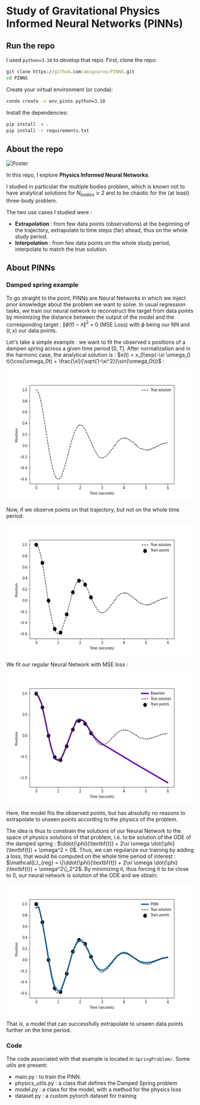 # Study of Gravitational Physics Informed Neural Networks (PINNs)

## Run the repo

I used `python=3.10` to develop that repo. First, clone the repo:

```cmd
git clone https://github.com/amigourou/PINNS.git
cd PINNS
```

Create your virtual environment (or conda):
```cmd
conda create -n env_pinns python=3.10
```
Install the dependencies:

```cmd
pip install -e .
pip install -r requirements.txt
```

## About the repo

![Poster](figures/poster_PINN.jpg)

In this repo, I explore **Physics Informed Neural Networks**.

I studied in particular the multiple bodies problem, which is known not to have analytical solutions for $N_{bodies} \ge 2$ and to be chaotic for the (at least) three-body problem.

The two use cases I studied were :
- **Extrapolation** : from few data points (observations) at the beginning of the trajectory, extrapolate to time steps (far) ahead, thus on the whole study period.
- **Interpolation** : from few data points on the whole study period, interpolate to match the true solution.

## About PINNs

### Damped spring example 
To go straight to the point, PINNs are Neural Networks in which we inject prior knowledge about the problem we want to solve. In usual regression tasks, we train our neural network to reconstruct the target from data points by minimizing the distance between the output of the model and the corresponding target : $\|\phi(t) - x\|^2$ = 0 (MSE Loss) with $\phi$ being our NN and $(t,x)$ our data points.

Let's take a simple example : we want to fit the observed x positions of a dampen spring across a given time period $[0,T]$. After normalization and in the harmonc case, the analytical solution is : $x(t) = x_0\exp(-\xi \omega_0 t)(\cos(\omega_0t) + \frac{\xi}{\sqrt{1-\xi^2}}\sin(\omega_0t))$ :

<!-- ![True solution damped spring](figures/true_sol_damped_spring.png)[] -->
<img src="figures/true_sol_damped_spring.png" alt="Alt Text" width="500" height="350">

Now, if we observe points on that trajectory, but not on the whole time period:

<img src="figures/true_sol_train_points_damped_spring.png" alt="Alt Text" width="500" height="350">

We fit our regular Neural Network with MSE loss :

<img src="figures/true_sol_baseline_damped_spring.png" alt="Alt Text" width="500" height="350">

Here, the model fits the observed points, but has absolutly no reasons to extrapolate to unseen points according to the physics of the problem. 

The idea is thus to constrain the solutions of our Neural Network to the space of physics solutions of that problem, i.e. to be solution of the ODE of the damped spring : $\ddot{\phi}(\textbf{t}) + 2\xi \omega \dot{\phi}(\textbf{t}) + \omega^2 = 0$. Thus, we can regularize our training by adding a loss, that would be computed on the whole time period of interest : $\mathcal{L}_{reg} = \|\ddot{\phi}(\textbf{t}) + 2\xi \omega \dot{\phi}(\textbf{t}) + \omega^2\|_2^2$. By minimizing it, thus forcing it to be close to 0, our neural network is solution of the ODE and we obtain:

<img src="figures/PINN_damped_spring.png" alt="Alt Text" width="500" height="350">

That is, a model that can successfully extrapolate to unseen data points further on the time period.

### Code

The code associated with that example is located in ```SpringProblem/```. Some utils are present:
- main.py : to train the PINN. 
- physics_utils.py : a class that defines the Damped Spring problem
- model.py : a class for the model, with a method for the physics loss
- dataset.py : a custom pytorch dataset for training
